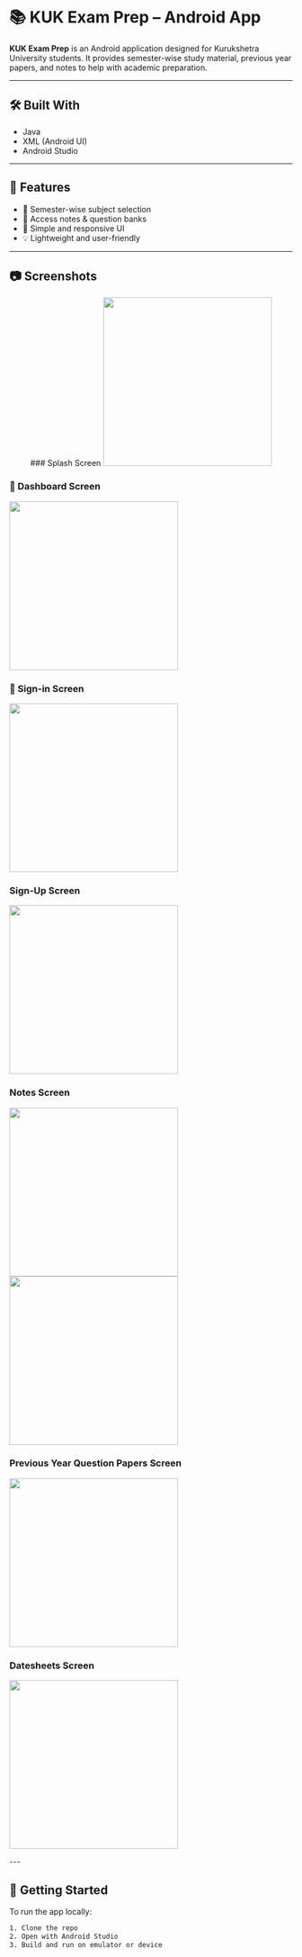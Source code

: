 # 📚 KUK Exam Prep – Android App

**KUK Exam Prep** is an Android application designed for Kurukshetra University students. It provides semester-wise study material, previous year papers, and notes to help with academic preparation.

---

## 🛠️ Built With
- Java
- XML (Android UI)
- Android Studio

---

## 📲 Features
- 📘 Semester-wise subject selection
- 📄 Access notes & question banks
- 🎯 Simple and responsive UI
- 💡 Lightweight and user-friendly

---

## 📷 Screenshots
<p align="center">
### Splash Screen
<img src="assets/splash.jpeg" width="300" />

### 🧭 Dashboard Screen
<img src="assets/Dashboard.jpeg" width="300" />

### 🔐 Sign-in Screen
<img src="assets/Signin.jpeg" width="300" />

### Sign-Up Screen
<img src="assets/signup.jpeg" width="300" />

### Notes Screen
<img src="assets/Notes1.jpeg" width="300" />
<img src="assets/Notes2.jpeg" width="300" />

### Previous Year Question Papers Screen
<img src="assets/pyqs.jpeg" width="300" />

### Datesheets Screen
<img src="assets/pyqs.jpeg" width="300" />
</p>
---

## 🚀 Getting Started

To run the app locally:

```bash
1. Clone the repo
2. Open with Android Studio
3. Build and run on emulator or device
